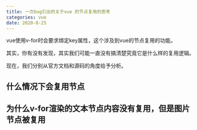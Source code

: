 ```yaml
---
title: 一次bug引出的关于vue 的节点复用的思考
categories: vue
date: 2020-8-25
---
```


vue使用v-for时会要求绑定key属性，这个涉及到vue的节点复用的功能。

其实，你有没有发现，其实我们可能一直没有搞清楚究竟它是什么样的复用逻辑。

现在，我们分别从官方文档和源码的角度给予分析。

## 什么情况下会复用节点



## 为什么v-for渲染的文本节点内容没有复用，但是图片节点被复用